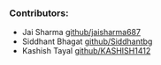 ### Contributors:
- Jai Sharma [github/jaisharma687](https://github.com/jaisharma687)
- Siddhant Bhagat [github/Siddhantbg](https://github.com/Siddhantbg)
- Kashish Tayal [github/KASHISH1412](https://github.com/KASHISH1412)